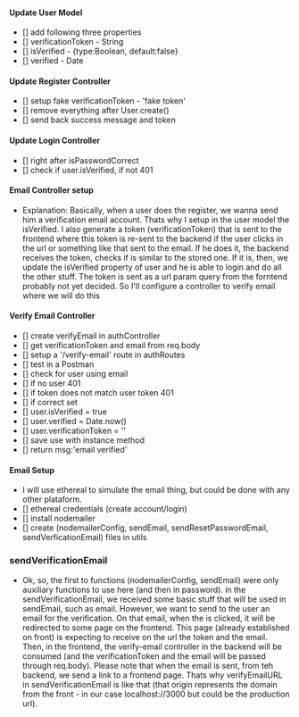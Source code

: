 #### Update User Model

- [] add following three properties
- [] verificationToken - String
- [] isVerified - {type:Boolean, default:false}
- [] verified - Date

#### Update Register Controller

- [] setup fake verificationToken - 'fake token'
- [] remove everything after User.create()
- [] send back success message and token

#### Update Login Controller

- [] right after isPasswordCorrect
- [] check if user.isVerified, if not 401


#### Email Controller setup

- Explanation: Basically, when a user does the register, we wanna send him a verification
email account. Thats why I setup in the user model the isVerified. I also
generate a token (verificationToken) that is sent to the frontend where this token
is re-sent to the backend if the user clicks in the url or something like that 
sent to the email. If he does it, the backend receives the token, checks if is 
similar to the stored one. If it is, then, we update the isVerified property of
user and he is able to login and do all the other stuff. The token is sent as a 
url param query from the forntend probably not yet decided.
So I'll configure a controller to verify email where we will do this

#### Verify Email Controller

- [] create verifyEmail in authController
- [] get verificationToken and email from req.body
- [] setup a '/verify-email' route in authRoutes
- [] test in a Postman
- [] check for user using email
- [] if no user 401
- [] if token does not match user token 401
- [] if correct set
- [] user.isVerified = true
- [] user.verified = Date.now()
- [] user.verificationToken = ''
- [] save use with instance method
- [] return msg:'email verified'

#### Email Setup
- I will use ethereal to simulate the email thing, but could be done with any other
plataform.
- [] ethereal credentials (create account/login)
- [] install nodemailer
- [] create (nodemailerConfig, sendEmail,
  sendResetPasswordEmail, sendVerficationEmail) files in utils

### sendVerificationEmail
- Ok, so, the first to functions (nodemailerConfig, sendEmail) were only auxiliary functions
to use here (and then in password). in the sendVerificationEmail, we received some
basic stuff that will be used in sendEmail, such as email. However, we want to send
to the user an email for the verification. On that email, when the <a> is clicked,
it will be redirected to some page on the frontend. This page (already established on front)
is expecting to receive on the url the token and the email. Then, in the frontend,
the verify-email controller in the backend will be consumed (and the verificationToken and
the email will be passed through req.body).
Please note that when the email is sent, from teh backend, we send a link to a frontend
page. Thats why verifyEmailURL in sendVerificationEmail is like that (that origin represents the domain from the front - in our case localhost://3000 but could be the production url).